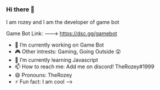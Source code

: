 ### Hi there 👋
I am rozey and I am the developer of game bot

Game Bot Link:
---> https://dsc.gg/gamebot

- 🔭 I’m currently working on Game Bot
- 🎮 Other intrests: Gaming, Going Outside 😲
- 🌱 I’m currently learning Javascript
- 📫 How to reach me: Add me on discord! TheRozey#1999
- 😄 Pronouns: TheRozey
- ⚡ Fun fact: I am cool
-->
